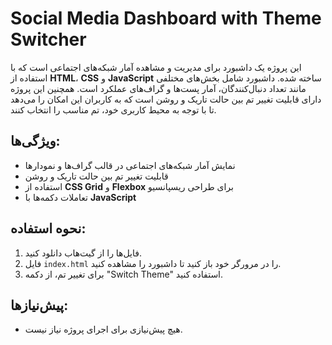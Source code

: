 # Social Media Dashboard with Theme Switcher

این پروژه یک داشبورد برای مدیریت و مشاهده آمار شبکه‌های اجتماعی است که با استفاده از **HTML**، **CSS** و **JavaScript** ساخته شده. داشبورد شامل بخش‌های مختلفی مانند تعداد دنبال‌کنندگان، آمار پست‌ها و گراف‌های عملکرد است. همچنین این پروژه دارای قابلیت تغییر تم بین حالت تاریک و روشن است که به کاربران این امکان را می‌دهد تا با توجه به محیط کاربری خود، تم مناسب را انتخاب کنند.

## ویژگی‌ها:
- نمایش آمار شبکه‌های اجتماعی در قالب گراف‌ها و نمودارها
- قابلیت تغییر تم بین حالت تاریک و روشن
- استفاده از **CSS Grid** و **Flexbox** برای طراحی ریسپانسیو
- تعاملات دکمه‌ها با **JavaScript**

## نحوه استفاده:
1. فایل‌ها را از گیت‌هاب دانلود کنید.
2. فایل `index.html` را در مرورگر خود باز کنید تا داشبورد را مشاهده کنید.
3. برای تغییر تم، از دکمه "Switch Theme" استفاده کنید.

## پیش‌نیازها:
- هیچ پیش‌نیازی برای اجرای پروژه نیاز نیست.

